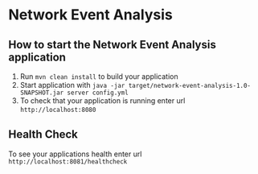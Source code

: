# Network Event Analysis

How to start the Network Event Analysis application
---

1. Run `mvn clean install` to build your application
1. Start application with `java -jar target/network-event-analysis-1.0-SNAPSHOT.jar server config.yml`
1. To check that your application is running enter url `http://localhost:8080`

Health Check
---

To see your applications health enter url `http://localhost:8081/healthcheck`
